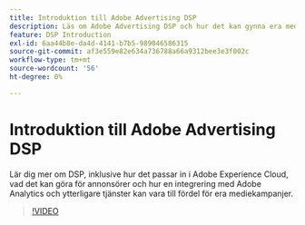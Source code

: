 ```yaml
---
title: Introduktion till Adobe Advertising DSP
description: Läs om Adobe Advertising DSP och hur det kan gynna era mediekampanjer.
feature: DSP Introduction
exl-id: 6aa44b8e-da4d-4141-b7b5-989046586315
source-git-commit: af3e559e82e634a736788a66a9312bee3e3f002c
workflow-type: tm+mt
source-wordcount: '56'
ht-degree: 0%

---
```


# Introduktion till Adobe Advertising DSP

Lär dig mer om DSP, inklusive hur det passar in i Adobe Experience Cloud, vad det kan göra för annonsörer och hur en integrering med Adobe Analytics och ytterligare tjänster kan vara till fördel för era mediekampanjer.

>[!VIDEO](https://video.tv.adobe.com/v/339200)

